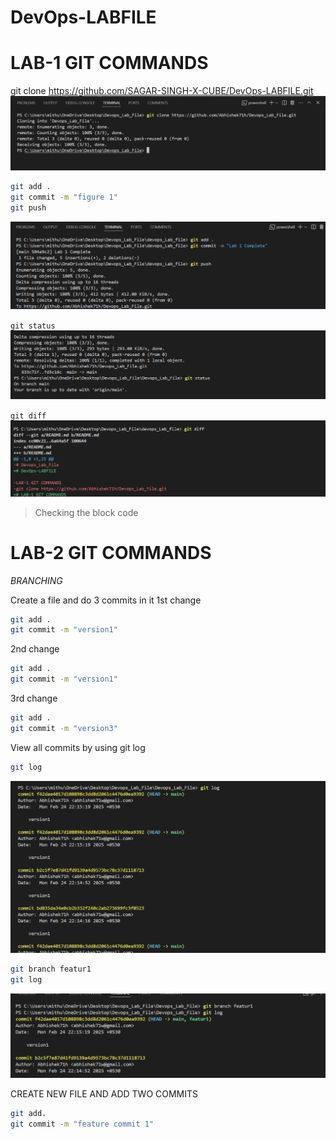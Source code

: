 # DevOps-LABFILE

# LAB-1 GIT COMMANDS

git clone https://github.com/SAGAR-SINGH-X-CUBE/DevOps-LABFILE.git
![clone command](./f1.png)

```bash
git add .
git commit -m "figure 1"
git push
```


![add,push,commit](./f2.png)

`git status`
![status](./f3.png)


`git diff`
![diff](./f4.png)


> Checking the block code 



# LAB-2 GIT COMMANDS
*BRANCHING*


Create a file and do 3 commits in it
1st change
```bash
git add .
git commit -m "version1"
```

2nd change
```bash
git add .
git commit -m "version1"
```

3rd change
```bash
git add .
git commit -m "version3"
```

View all commits by using git log

```bash
git log
```

![allcommit](./f5.png)

```bash
git branch featur1
git log
```

![allcommit](./f6.png)

CREATE NEW FILE AND ADD TWO COMMITS
```bash
git add.
git commit -m "feature commit 1"
```
